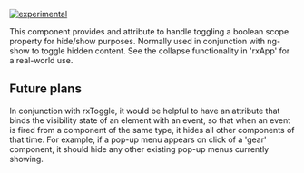 [![experimental](http://badges.github.io/stability-badges/dist/experimental.svg)](http://github.com/badges/stability-badges)

This component provides and attribute to handle toggling a boolean scope property for hide/show purposes. Normally used in conjunction with ng-show to toggle hidden content. See the collapse functionality in 'rxApp' for a real-world use.

## Future plans

In conjunction with rxToggle, it would be helpful to have an attribute that binds the visibility state of an element with an event, so that when an event is fired from a component of the same type, it hides all other components of that time. For example, if a pop-up menu appears on click of a 'gear' component, it should hide any other existing pop-up menus currently showing.